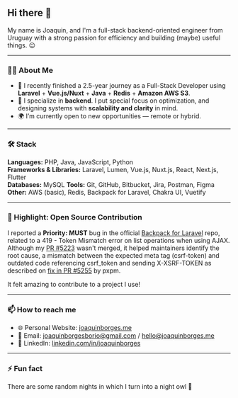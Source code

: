 ## Hi there 👋

My name is Joaquin, and I'm a full-stack backend-oriented engineer from Uruguay with a strong passion for efficiency and building (maybe) useful things. 😉

---

### 👨‍💻 About Me

- 💼 I recently finished a 2.5-year journey as a Full-Stack Developer using **Laravel** + **Vue.js/Nuxt** + **Java** + **Redis** + **Amazon AWS S3**.
- 🎯 I specialize in **backend**. I put special focus on optimization, and designing systems with **scalability and clarity** in mind.
- 🌍 I’m currently open to new opportunities — remote or hybrid.

---

### 🛠️ Stack

**Languages:** PHP, Java, JavaScript, Python  
**Frameworks & Libraries:** Laravel, Lumen, Vue.js, Nuxt.js, React, Next.js, Flutter  
**Databases:** MySQL
**Tools:** Git, GitHub, Bitbucket, Jira, Postman, Figma  
**Other:** AWS (basic), Redis, Backpack for Laravel, Chakra UI, Vuetify

---

### 🚀 Highlight: Open Source Contribution

I reported a **Priority: MUST** bug in the official [Backpack for Laravel](https://backpackforlaravel.com/) repo, related to a 419 - Token Mismatch error on list operations when using AJAX. 
Although my [PR #5223](https://github.com/Laravel-Backpack/CRUD/pull/5223) wasn't merged, it helped maintainers identify the root cause, a mismatch between the expected meta tag (csrf-token) and outdated code referencing csrf_token and sending X-XSRF-TOKEN as described on [fix in PR #5255](https://github.com/Laravel-Backpack/CRUD/pull/5255) by pxpm.

It felt amazing to contribute to a project I use!

---

### 📫 How to reach me

- 🌐 Personal Website: [joaquinborges.me](https://www.joaquinborges.me)  
- 💌 Email: joaquinborgesborio@gmail.com / hello@joaquinborges.me
- 💼 LinkedIn: [linkedin.com/in/joaquinborges](https://www.linkedin.com/in/joaquinborges)

---

### ⚡ Fun fact

There are some random nights in which I turn into a night owl 🦉

